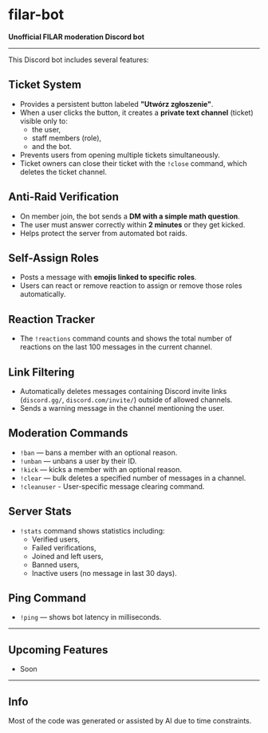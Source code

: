 # filar-bot

**Unofficial FILAR moderation Discord bot**

---

This Discord bot includes several features:

## Ticket System

- Provides a persistent button labeled **"Utwórz zgłoszenie"**.  
- When a user clicks the button, it creates a **private text channel** (ticket) visible only to:  
  - the user,  
  - staff members (role),  
  - and the bot.  
- Prevents users from opening multiple tickets simultaneously.  
- Ticket owners can close their ticket with the `!close` command, which deletes the ticket channel.

## Anti-Raid Verification

- On member join, the bot sends a **DM with a simple math question**.  
- The user must answer correctly within **2 minutes** or they get kicked.  
- Helps protect the server from automated bot raids.

## Self-Assign Roles

- Posts a message with **emojis linked to specific roles**.  
- Users can react or remove reaction to assign or remove those roles automatically.

## Reaction Tracker

- The `!reactions` command counts and shows the total number of reactions on the last 100 messages in the current channel.

## Link Filtering

- Automatically deletes messages containing Discord invite links (`discord.gg/`, `discord.com/invite/`) outside of allowed channels.  
- Sends a warning message in the channel mentioning the user.

## Moderation Commands

- `!ban` — bans a member with an optional reason.  
- `!unban` — unbans a user by their ID.  
- `!kick` — kicks a member with an optional reason.  
- `!clear` — bulk deletes a specified number of messages in a channel.
- `!cleanuser` - User-specific message clearing command.

## Server Stats

- `!stats` command shows statistics including:  
  - Verified users,  
  - Failed verifications,  
  - Joined and left users,  
  - Banned users,  
  - Inactive users (no message in last 30 days).

## Ping Command

- `!ping` — shows bot latency in milliseconds.

---

## Upcoming Features

- Soon

---

## Info

Most of the code was generated or assisted by AI due to time constraints.
